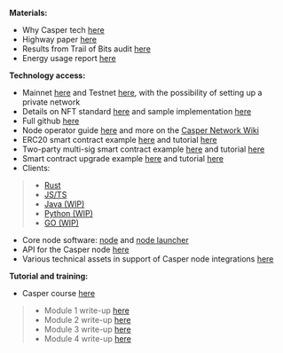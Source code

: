 **Materials:**
* Why Casper tech [here](https://docs.casperlabs.io/en/latest/)
* Highway paper [here](https://arxiv.org/abs/2101.02159)
* Results from Trail of Bits audit [here](https://github.com/trailofbits/publications/blob/master/reviews/CasperLabsHighwayProtocol.pdf)
* Energy usage report [here](https://blog.casperlabs.io/new-power-usage-report-shows-the-casper-networks-impressive-energy-efficiency-relative-to-other-blockchain-protocols/)

**Technology access:**
* Mainnet [here](https://cspr.live/) and Testnet [here](https://testnet.cspr.live/), with the possibility of setting up a private network
* Details on NFT standard [here](https://github.com/casper-network/ceps/pull/47/files) and sample implementation [here](https://github.com/casper-ecosystem/casper-nft-cep47)
* Full github [here](https://github.com/casper-network)
* Node operator guide [here](https://docs.casperlabs.io/en/latest/node-operator/index.html) and more on the [Casper Network Wiki](https://github.com/casper-network/casper-node/wiki)
* ERC20 smart contract example [here](https://github.com/casper-ecosystem/erc20) and tutorial [here](https://docs.casperlabs.io/en/latest/dapp-dev-guide/tutorials/erc20/index.html)
* Two-party multi-sig smart contract example [here](https://github.com/casper-ecosystem/two-party-multi-sig) and tutorial [here](https://docs.casperlabs.io/en/latest/dapp-dev-guide/tutorials/multi-sig/index.html)
* Smart contract upgrade example [here](https://github.com/casper-ecosystem/contract-upgrade-example) and tutorial [here](https://docs.casperlabs.io/en/latest/dapp-dev-guide/tutorials/upgrade-tutorial.html)
* Clients: 
> * [Rust](https://github.com/casper-network/casper-node/tree/master/client)
> * [JS/TS](https://github.com/casper-ecosystem/casper-client-sdk)
> * [Java (WIP)](https://github.com/cnorburn/casper-java-sdk/)
> * [Python (WIP)](https://github.com/casper-network/casper-client-py)
> * [GO (WIP)](https://github.com/casper-ecosystem/casper-golang-sdk)
* Core node software: [node](https://github.com/casper-network/casper-node) and [node launcher](https://github.com/casper-network/casper-node-launcher)
* API for the Casper node [here](http://casper-rpc-docs.s3-website-us-east-1.amazonaws.com/)
* Various technical assets in support of Casper node integrations [here](https://github.com/casper-network/casper-integrations)


**Tutorial and training:**
* Casper course [here](https://www.youtube.com/watch?v=C01rDnBmTsE&list=PL8oWxbJ-csEogSV-M0IPiofWP5I_dLji6)
> * Module 1 write-up [here](https://docs.casperlabs.io/en/latest/dapp-dev-guide/setup-of-rust-contract-sdk.html) 
> * Module 2 write-up [here](https://docs.casperlabs.io/en/latest/dapp-dev-guide/setup-nctl.html)
> * Module 3 write-up [here](https://docs.casperlabs.io/en/latest/dapp-dev-guide/tutorials/multi-sig/index.html)
> * Module 4 write-up [here](https://docs.casperlabs.io/en/latest/dapp-dev-guide/tutorials/counter/index.html)